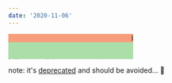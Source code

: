 ```yaml
---
date: '2020-11-06'
---
```


<marquee width='50%' bgcolor='#f69e7b'> I discovered the marquee element. p cool </marquee>
<marquee width='50%' direction='up' bgcolor='#acdeaa'> I discovered the marquee element. p cool </marquee>

note: it's [deprecated](https://developer.mozilla.org/en-US/docs/Web/HTML/Element/marquee)
and should be avoided... 💩

